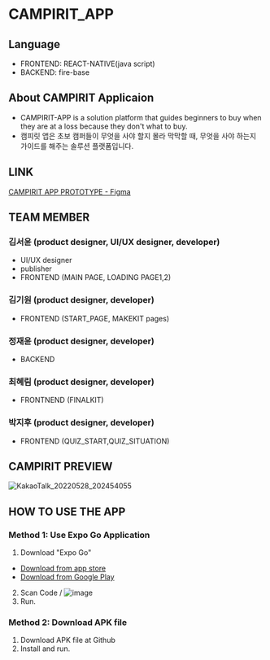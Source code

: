# CAMPIRIT_APP
## Language
* FRONTEND: REACT-NATIVE(java script)
* BACKEND: fire-base

## About CAMPIRIT Applicaion   
* CAMPIRIT-APP is a solution platform that guides beginners to buy when they are at a loss because they don't what to buy. 
* 캠피릿 앱은 초보 캠퍼들이 무엇을 사야 할지 몰라 막막할 때, 무엇을 사야 하는지 가이드를 해주는 솔루션 플랫폼입니다. 

## LINK
[CAMPIRIT APP PROTOTYPE - Figma](https://www.figma.com/file/0aGrFbypteQBU0uSoMEz3v/CAMPIRIT_APP_FINAL?node-id=0%3A1)

## TEAM MEMBER
### 김서윤 (product designer, UI/UX designer, developer)
* UI/UX designer
* publisher 
* FRONTEND (MAIN PAGE, LOADING PAGE1,2)
### 김기원 (product designer, developer)
* FRONTEND (START_PAGE, MAKEKIT pages)
### 정재윤 (product designer, developer)
* BACKEND
### 최혜림 (product designer, developer)
* FRONTNEND (FINALKIT) 
### 박지후 (product designer, developer)
* FRONTEND (QUIZ_START,QUIZ_SITUATION)

## CAMPIRIT PREVIEW
![KakaoTalk_20220528_202454055](https://user-images.githubusercontent.com/72431775/170829522-0d6c67f2-d2e1-4d95-80dc-9886d2d48c4e.jpg)

## HOW TO USE THE APP
### Method 1: Use Expo Go Application
1. Download "Expo Go"
  * [Download from app store](https://apps.apple.com/app/apple-store/id982107779)
  * [Download from Google Play](https://play.google.com/store/apps/details?id=host.exp.exponent&referrer=www)
2. Scan Code 
/ ![image](https://user-images.githubusercontent.com/74506112/175809944-6eb63ce2-d3ba-4486-badc-0888402ea7ee.png)
3. Run.

### Method 2: Download APK file
1. Download APK file at Github 
2. Install and run.
